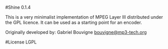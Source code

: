#Shine 0.1.4

This is a very minimalist implementation of MPEG Layer III
distributed under the GPL licence. It can be used as a
starting point for an encoder.

Originally developed by: Gabriel Bouvigne bouvigne@mp3-tech.org

#License
LGPL